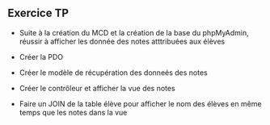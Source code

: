 ## Exercice TP

- Suite à la création du MCD et la création de la base du phpMyAdmin, réussir à afficher les donnée des notes atttribuées aux élèves

- Créer la PDO

- Créer le modèle de récupération des donneés des notes

- Créer le contrôleur et afficher la vue des notes

- Faire un JOIN de la table élève pour afficher le nom des élèves en même temps que les notes
  dans la vue
